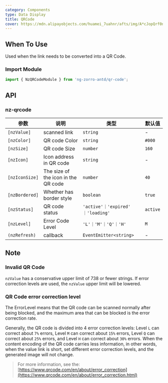 ```yaml
---
category: Components
type: Data Display
title: QRCode
cover: https://mdn.alipayobjects.com/huamei_7uahnr/afts/img/A*cJopQrf0ncwAAAAAAAAAAAAADrJ8AQ/original
---
```


## When To Use

Used when the link needs to be converted into a QR Code.

### Import Module

```ts
import { NzQRCodeModule } from 'ng-zorro-antd/qr-code';
```

## API

### nz-qrcode

| 参数           | 说明                                | 类型                              | 默认值   |
| -------------- | ----------------------------------- | --------------------------------- | -------- |
| `[nzValue]`    | scanned link                        | `string`                          | -        |
| `[nzColor]`    | QR code Color                       | `string`                          | `#000`   |
| `[nzSize]`     | QR code Size                        | `number`                          | `160`    |
| `[nzIcon]`     | Icon address in QR code             | `string`                          | -        |
| `[nzIconSize]` | The size of the icon in the QR code | `number`                          | `40`     |
| `[nzBordered]` | Whether has border style            | `boolean`                         | `true`   |
| `[nzStatus]`   | QR code status                      | `'active'｜'expired' ｜'loading'` | `active` |
| `[nzLevel]`    | Error Code Level                    | `'L'｜'M'｜'Q'｜'H'`              | `M`      |
| `(nzRefresh)`  | callback                            | `EventEmitter<string>`            | -        |

## Note

### Invalid QR Code

`nzValue` has a conservative upper limit of 738 or fewer strings. If error correction levels are used, the `nzValue` upper limit will be lowered.

### QR Code error correction level

The ErrorLevel means that the QR code can be scanned normally after being blocked, and the maximum area that can be blocked is the error correction rate.

Generally, the QR code is divided into 4 error correction levels: Level `L` can correct about `7%` errors, Level `M` can correct about `15%` errors, Level `Q` can correct about `25%` errors, and Level `H` can correct about `30%` errors. When the content encoding of the QR code carries less information, in other words, when the value link is short, set different error correction levels, and the generated image will not change.

> For more information, see the: [https://www.qrcode.com/en/about/error_correction](https://www.qrcode.com/en/about/error_correction.html)
